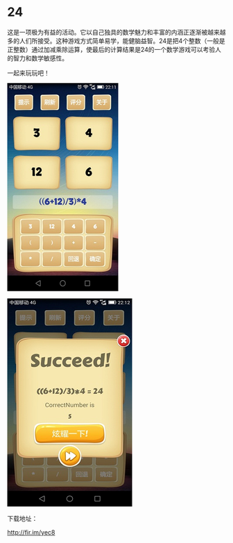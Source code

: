 # 24

这是一项极为有益的活动。它以自己独具的数学魅力和丰富的内涵正逐渐被越来越多的人们所接受。这种游戏方式简单易学，能健脑益智。24是把4个整数（一般是正整数）通过加减乘除运算，使最后的计算结果是24的一个数学游戏可以考验人的智力和数学敏感性。

一起来玩玩吧！

<img src="https://github.com/gaofei1129/24/blob/master/screenshot/Screenshot_2016-11-08-22-11-59.jpeg" width=256 height=480 />

![](https://github.com/gaofei1129/24/blob/master/screenshot/Screenshot_2016-11-08-22-12-09.jpeg)

下载地址：

http://fir.im/yec8


